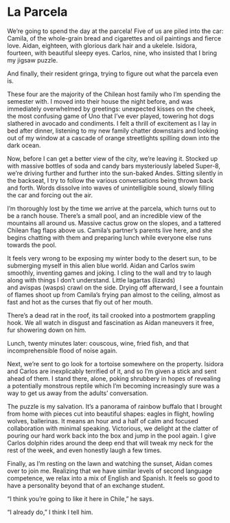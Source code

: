 # La Parcela

We’re going to spend the day at the parcela! Five of us are piled into the car: Camila, of the whole-grain bread and cigarettes and oil paintings and fierce love. Aidan, eighteen, with glorious dark hair and a ukelele. Isidora, fourteen, with beautiful sleepy eyes. Carlos, nine, who insisted that I bring my jigsaw puzzle.

And finally, their resident gringa, trying to figure out what the parcela even is.

These four are the majority of the Chilean host family who I’m spending the semester with. I moved into their house the night before, and was immediately overwhelmed by greetings: unexpected kisses on the cheek, the most confusing game of Uno that I’ve ever played, towering hot dogs slathered in avocado and condiments. I felt a thrill of excitement as I lay in bed after dinner, listening to my new family chatter downstairs and looking out of my window at a cascade of orange streetlights spilling down into the dark ocean.

Now, before I can get a better view of the city, we’re leaving it. Stocked up with massive bottles of soda and candy bars mysteriously labeled Super-8, we’re driving further and further into the sun-baked Andes. Sitting silently in the backseat, I try to follow the various conversations being thrown back and forth. Words dissolve into waves of unintelligible sound, slowly filling the car and forcing out the air.

I’m thoroughly lost by the time we arrive at the parcela, which turns out to be a ranch house. There’s a small pool, and an incredible view of the mountains all around us. Massive cactus grow on the slopes, and a tattered Chilean flag flaps above us. Camila’s partner’s parents live here, and she begins chatting with them and preparing lunch while everyone else runs towards the pool.

It feels very wrong to be exposing my winter body to the desert sun, to be submerging myself in this alien blue world. Aidan and Carlos swim smoothly, inventing games and joking. I cling to the wall and try to laugh along with things I don’t understand. Little lagartas (lizards) and avispas (wasps) crawl on the side. Drying off afterward, I see a fountain of flames shoot up from Camila’s frying pan almost to the ceiling, almost as fast and hot as the curses that fly out of her mouth.

There’s a dead rat in the roof, its tail crooked into a postmortem grappling hook. We all watch in disgust and fascination as Aidan maneuvers it free, fur showering down on him.

Lunch, twenty minutes later: couscous, wine, fried fish, and that incomprehensible flood of noise again.

Next, we’re sent to go look for a tortoise somewhere on the property. Isidora and Carlos are inexplicably terrified of it, and so I’m given a stick and sent ahead of them. I stand there, alone, poking shrubbery in hopes of revealing a potentially monstrous reptile which I’m becoming increasingly sure was a way to get us away from the adults’ conversation.

The puzzle is my salvation. It’s a panorama of rainbow buffalo that I brought from home with pieces cut into beautiful shapes: eagles in flight, howling wolves, ballerinas. It means an hour and a half of calm and focused collaboration with minimal speaking. Victorious, we delight at the clatter of pouring our hard work back into the box and jump in the pool again. I give Carlos dolphin rides around the deep end that will tweak my neck for the rest of the week, and even honestly laugh a few times.

Finally, as I’m resting on the lawn and watching the sunset, Aidan comes over to join me. Realizing that we have similar levels of second language competence, we relax into a mix of English and Spanish. It feels so good to have a personality beyond that of an exchange student.

“I think you’re going to like it here in Chile,” he says.

“I already do,” I think I tell him.
